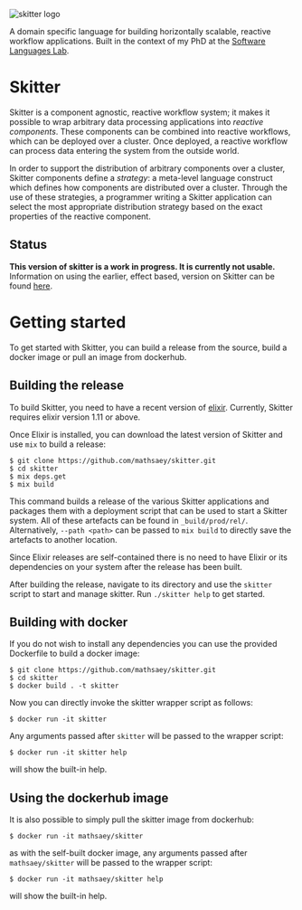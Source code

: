 ![skitter logo](https://raw.githubusercontent.com/mathsaey/skitter/develop/assets/logo.png)

A domain specific language for building horizontally scalable, reactive
workflow applications.
Built in the context of my PhD at the
[Software Languages Lab](https://soft.vub.ac.be/).

# Skitter

Skitter is a component agnostic, reactive workflow system; it makes it possible
to wrap arbitrary data processing applications into _reactive components_.
These components can be combined into reactive workflows, which can be deployed
over a cluster.
Once deployed, a reactive workflow can process data entering the system from
the outside world.

In order to support the distribution of arbitrary components over a cluster,
Skitter components define a _strategy_: a meta-level language construct which
defines how components are distributed over a cluster.
Through the use of these strategies, a programmer writing a Skitter application
can select the most appropriate distribution strategy based on the exact
properties of the reactive component.

## Status

__This version of skitter is a work in progress. It is currently not usable.__
Information on using the earlier, effect based, version on Skitter can be found
[here](https://soft.vub.ac.be/~mathsaey/skitter/docs/v0.1.1/).

# Getting started

To get started with Skitter, you can build a release from the source, build a
docker image or pull an image from dockerhub.

## Building the release

To build Skitter, you need to have a recent version of
[elixir](https://elixir-lang.org/).
Currently, Skitter requires elixir version 1.11 or above.

Once Elixir is installed, you can download the latest version of Skitter and use
`mix` to build a release:

```
$ git clone https://github.com/mathsaey/skitter.git
$ cd skitter
$ mix deps.get
$ mix build
```

This command builds a release of the various Skitter applications and packages
them with a deployment script that can be used to start a Skitter system.
All of these artefacts can be found in `_build/prod/rel/`.
Alternatively, `--path <path>` can be passed to `mix build` to directly save the
artefacts to another location.

Since Elixir releases are self-contained there is no need to have Elixir or its
dependencies on your system after the release has been built.

After building the release, navigate to its directory and use the `skitter`
script to start and manage skitter.
Run `./skitter help` to get started.

## Building with docker

If you do not wish to install any dependencies you can use the provided
Dockerfile to build a docker image:

```
$ git clone https://github.com/mathsaey/skitter.git
$ cd skitter
$ docker build . -t skitter
```

Now you can directly invoke the skitter wrapper script as follows:

```
$ docker run -it skitter
```

Any arguments passed after `skitter` will be passed to the wrapper script:

```
$ docker run -it skitter help
```

will show the built-in help.

## Using the dockerhub image

It is also possible to simply pull the skitter image from dockerhub:

```
$ docker run -it mathsaey/skitter
```

as with the self-built docker image, any arguments passed after
`mathsaey/skitter` will be passed to the wrapper script:

```
$ docker run -it mathsaey/skitter help
```

will show the built-in help.

